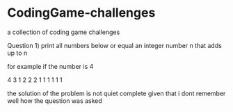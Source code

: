 
# CodingGame-challenges
a collection of coding game challenges


Question 1) print all numbers below or equal an integer number n  that adds up to  n

for example if the number is 4

4
3 1
2 2
2 1 1
1 1 1 1


the solution of the problem is not quiet complete given that i dont 
remember well how the question was asked


